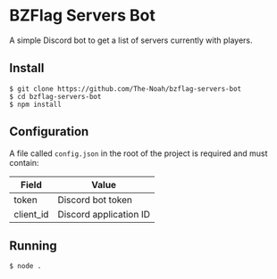 # BZFlag Servers Bot

A simple Discord bot to get a list of servers currently with players.

## Install

```
$ git clone https://github.com/The-Noah/bzflag-servers-bot
$ cd bzflag-servers-bot
$ npm install
```

## Configuration

A file called `config.json` in the root of the project is required and must contain:

| Field | Value |
| ----- | ----- |
| token | Discord bot token |
| client_id | Discord application ID|

## Running

`$ node .`